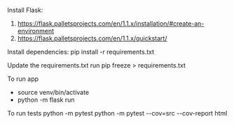 Install Flask: 
1. https://flask.palletsprojects.com/en/1.1.x/installation/#create-an-environment
2. https://flask.palletsprojects.com/en/1.1.x/quickstart/

Install dependencies:
pip install -r requirements.txt

Update the requirements.txt run
pip freeze > requirements.txt

To run app
* source venv/bin/activate
* python -m flask run

To run tests
python -m pytest
python -m pytest --cov=src --cov-report html